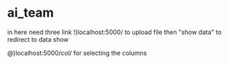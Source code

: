 # ai_team

in here need three link 
!)localhost:5000/
to upload file 
then "show data" to redirect to data show 

@)localhost:5000/col/
for selecting the columns
